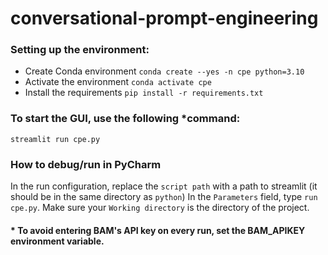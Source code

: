 # conversational-prompt-engineering

### Setting up the environment:
* Create Conda environment
```conda create --yes -n cpe python=3.10```
* Activate the environment
```conda activate cpe```
* Install the requirements
```pip install -r requirements.txt```

### To start the GUI, use the following *command:
```streamlit run cpe.py```

### How to debug/run in PyCharm
In the run configuration, replace the `script path` with a path to streamlit (it should be in the same directory as `python`)
In the `Parameters` field, type `run cpe.py`. Make sure your `Working directory` is the directory of the project.

#### * To avoid entering BAM's API key on every run, set the BAM_APIKEY environment variable.
